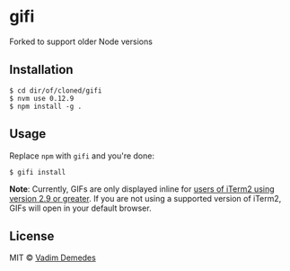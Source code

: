 # gifi

Forked to support older Node versions

## Installation

```
$ cd dir/of/cloned/gifi
$ nvm use 0.12.9
$ npm install -g .
```

## Usage

Replace `npm` with `gifi` and you're done:

```
$ gifi install
```

**Note**: Currently, GIFs are only displayed inline for [users of iTerm2 using version 2.9 or greater](https://www.iterm2.com/images.html). If you are not using a supported version of iTerm2, GIFs will open in your default browser.

## License

MIT © [Vadim Demedes](https://github.com/vdemedes)
